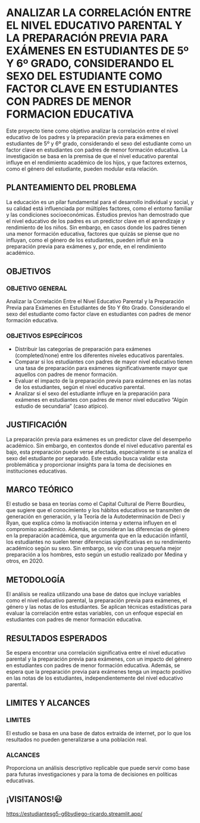 # ANALIZAR LA CORRELACIÓN ENTRE EL NIVEL EDUCATIVO PARENTAL Y LA PREPARACIÓN PREVIA PARA EXÁMENES EN ESTUDIANTES DE 5º Y 6º GRADO, CONSIDERANDO EL SEXO DEL ESTUDIANTE COMO FACTOR CLAVE EN ESTUDIANTES CON PADRES DE MENOR FORMACION EDUCATIVA

Este proyecto tiene como objetivo analizar la correlación entre el nivel educativo de los padres y la preparación previa para exámenes en estudiantes de 5º y 6º grado, considerando el sexo del estudiante como un factor clave en estudiantes con padres de menor formación educativa. La investigación se basa en la premisa de que el nivel educativo parental influye en el rendimiento académico de los hijos, y que factores externos, como el género del estudiante, pueden modular esta relación.

## PLANTEAMIENTO DEL PROBLEMA

La educación es un pilar fundamental para el desarrollo individual y social, y su calidad está influenciada por múltiples factores, como el entorno familiar y las condiciones socioeconómicas. Estudios previos han demostrado que el nivel educativo de los padres es un predictor clave en el aprendizaje y rendimiento de los niños. Sin embargo, en casos donde los padres tienen una menor formación educativa, factores que quizás se piense que no influyan, como el género de los estudiantes, pueden influir en la preparación previa para exámenes y, por ende, en el rendimiento académico.

## OBJETIVOS
### OBJETIVO GENERAL
Analizar la Correlación Entre el Nivel Educativo Parental y la Preparación Previa para Exámenes en Estudiantes de 5to Y 6to Grado. Considerando el sexo del estudiante como factor clave en estudiantes con padres de menor formación educativa.

### OBJETIVOS ESPECÍFICOS
- Distribuir las categorías de preparación para exámenes (completed/none) entre los diferentes niveles educativos parentales.
- Comparar si los estudiantes con padres de mayor nivel educativo tienen una tasa de preparación para exámenes significativamente mayor que aquellos con padres de menor formación.
- Evaluar el impacto de la preparación previa para exámenes en las notas de los estudiantes, según el nivel educativo parental.
- Analizar si el sexo del estudiante influye en la preparación para exámenes en estudiantes con padres de menor nivel educativo “Algún estudio de secundaria” (caso atípico).

## JUSTIFICACIÓN
La preparación previa para exámenes es un predictor clave del desempeño académico. Sin embargo, en contextos donde el nivel educativo parental es bajo, esta preparación puede verse afectada, especialmente si se analiza el sexo del estudiante por separado. Este estudio busca validar esta problemática y proporcionar insights para la toma de decisiones en instituciones educativas.

## MARCO TEÓRICO
El estudio se basa en teorías como el Capital Cultural de Pierre Bourdieu, que sugiere que el conocimiento y los hábitos educativos se transmiten de generación en generación, y la Teoría de la Autodeterminación de Deci y Ryan, que explica cómo la motivación interna y externa influyen en el compromiso académico. Además, se consideran las diferencias de género en la preparación académica, que argumenta que en la educación infantil, los estudiantes no suelen tener diferencias significativas en su rendimiento académico según su sexo. Sin embargo, se vio con una pequeña mejor preparación a los hombres, esto según un estudio realizado por Medina y otros, en 2020.

## METODOLOGÍA
El análisis se realiza utilizando una base de datos que incluye variables como el nivel educativo parental, la preparación previa para exámenes, el género y las notas de los estudiantes. Se aplican técnicas estadísticas para evaluar la correlación entre estas variables, con un enfoque especial en estudiantes con padres de menor formación educativa.

## RESULTADOS ESPERADOS
Se espera encontrar una correlación significativa entre el nivel educativo parental y la preparación previa para exámenes, con un impacto del género en estudiantes con padres de menor formación educativa. Además, se espera que la preparación previa para exámenes tenga un impacto positivo en las notas de los estudiantes, independientemente del nivel educativo parental.

## LIMITES Y ALCANCES
### LIMITES
El estudio se basa en una base de datos extraída de internet, por lo que los resultados no pueden generalizarse a una población real.
### ALCANCES
 Proporciona un análisis descriptivo replicable que puede servir como base para futuras investigaciones y para la toma de decisiones en políticas educativas.

 ## ¡VISITANOS!😃
 https://estudiantesg5-g6bydiego-ricardo.streamlit.app/
